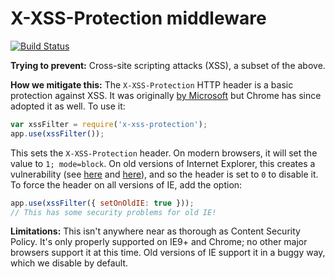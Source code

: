 # X-XSS-Protection middleware

[![Build Status](https://travis-ci.org/helmetjs/x-xss-protection.svg?branch=master)](https://travis-ci.org/helmetjs/x-xss-protection)

**Trying to prevent:** Cross-site scripting attacks (XSS), a subset of the above.

**How we mitigate this:** The `X-XSS-Protection` HTTP header is a basic protection against XSS. It was originally [by Microsoft](http://blogs.msdn.com/b/ieinternals/archive/2011/01/31/controlling-the-internet-explorer-xss-filter-with-the-x-xss-protection-http-header.aspx) but Chrome has since adopted it as well. To use it:

```javascript
var xssFilter = require('x-xss-protection');
app.use(xssFilter());
```

This sets the `X-XSS-Protection` header. On modern browsers, it will set the value to `1; mode=block`. On old versions of Internet Explorer, this creates a vulnerability (see [here](http://hackademix.net/2009/11/21/ies-xss-filter-creates-xss-vulnerabilities/) and [here](http://technet.microsoft.com/en-us/security/bulletin/MS10-002)), and so the header is set to `0` to disable it. To force the header on all versions of IE, add the option:

```javascript
app.use(xssFilter({ setOnOldIE: true }));
// This has some security problems for old IE!
```

**Limitations:** This isn't anywhere near as thorough as Content Security Policy. It's only properly supported on IE9+ and Chrome; no other major browsers support it at this time. Old versions of IE support it in a buggy way, which we disable by default.
